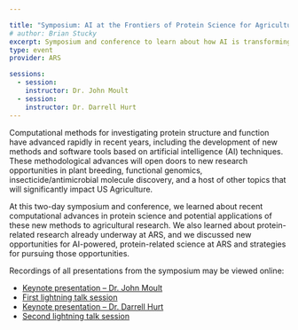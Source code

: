 ```yaml
---

title: "Symposium: AI at the Frontiers of Protein Science for Agriculture"
# author: Brian Stucky
excerpt: Symposium and conference to learn about how AI is transforming protein science, hear about protein science happening right now at ARS, and discuss new research opportunities for the future.
type: event
provider: ARS

sessions:
  - session: 
    instructor: Dr. John Moult
  - session: 
    instructor: Dr. Darrell Hurt
---
```




Computational methods for investigating protein structure and function have advanced rapidly in recent years, including the development of new methods and software tools based on artificial intelligence (AI) techniques. These methodological advances will open doors to new research opportunities in plant breeding, functional genomics, insecticide/antimicrobial molecule discovery, and a host of other topics that will significantly impact US Agriculture.

At this two-day symposium and conference, we learned about recent computational advances in protein science and potential applications of these new methods to agricultural research.  We also learned about protein-related research already underway at ARS, and we discussed new opportunities for AI-powered, protein-related science at ARS and strategies for pursuing those opportunities.

Recordings of all presentations from the symposium may be viewed online:

* [Keynote presentation – Dr. John Moult](https://web.microsoftstream.com/video/9f73a92c-7c28-48e0-88f8-84d1561612de)
* [First lightning talk session](https://web.microsoftstream.com/video/c412d83a-6a4c-43e8-8db5-05bc9f5d627e)
* [Keynote presentation – Dr. Darrell Hurt](https://web.microsoftstream.com/video/b0fab2ea-8918-4271-a3bc-0508edef2706)
* [Second lightning talk session](https://web.microsoftstream.com/video/db60673b-3487-42c0-b3e8-69c616f32ded)


